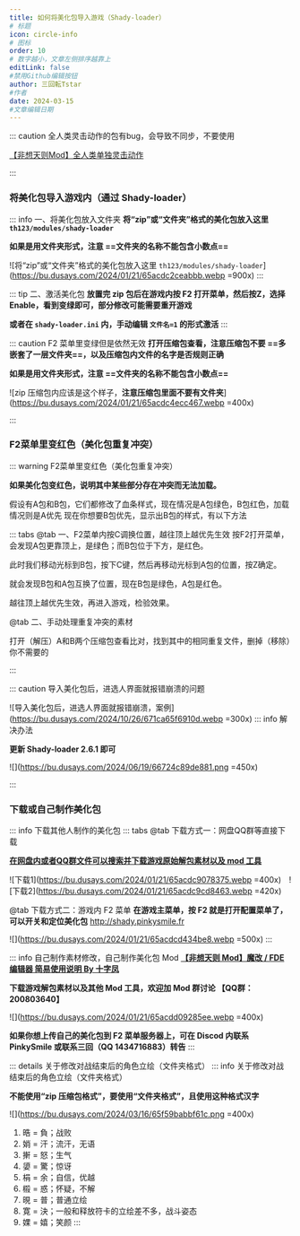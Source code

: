 ```yaml
---
title: 如何将美化包导入游戏（Shady-loader）
# 标题
icon: circle-info
# 图标
order: 10
# 数字越小，文章左侧排序越靠上
editLink: false
#禁用Github编辑按钮
author: 三回転Tstar
#作者
date: 2024-03-15
#文章编辑日期
---
```


::: caution 全人类灵击动作的包有bug，会导致不同步，不要使用


[【非想天则Mod】全人类单独灵击动作](https://www.bilibili.com/video/BV1Cm4y1K7aY/)

:::



### 将美化包导入游戏内（通过 Shady-loader）
::: info 一、将美化包放入文件夹
**将“zip”或“文件夹”格式的美化包放入这里 `th123/modules/shady-loader`**

**如果是用文件夹形式，注意 ==文件夹的名称不能包含小数点==**

![将“zip”或“文件夹”格式的美化包放入这里 `th123/modules/shady-loader`](https://bu.dusays.com/2024/01/21/65acdc2ceabbb.webp =900x)
:::

::: tip 二、激活美化包
**放置完 zip 包后在游戏内按 F2 打开菜单，然后按Z，选择 Enable，看到变绿即可，部分修改可能需要重开游戏** 

**或者在 `shady-loader.ini` 内，手动编辑 `文件名=1` 的形式激活**
:::

::: caution F2 菜单里变绿但是依然无效
**打开压缩包查看，注意压缩包不要 ==多嵌套了一层文件夹==，以及压缩包内文件的名字是否规则正确**

**如果是用文件夹形式，注意 ==文件夹的名称不能包含小数点==**

![zip 压缩包内应该是这个样子，**注意压缩包里面不要有文件夹**](https://bu.dusays.com/2024/01/21/65acdc4ecc467.webp =400x)

:::

### F2菜单里变红色（美化包重复冲突）
::: warning F2菜单里变红色（美化包重复冲突）

**如果美化包变红色，说明其中某些部分存在冲突而无法加载。**


假设有A包和B包，它们都修改了血条样式，现在情况是A包绿色，B包红色，加载情况则是A优先
现在你想要B包优先，显示出B包的样式，有以下方法

::: tabs
@tab 一、F2菜单内按C调换位置，越往顶上越优先生效
按F2打开菜单，会发现A包更靠顶上，是绿色；而B包位于下方，是红色。

此时我们移动光标到B包，按下C键，然后再移动光标到A包的位置，按Z确定。

就会发现B包和A包互换了位置，现在B包是绿色，A包是红色。

越往顶上越优先生效，再进入游戏，检验效果。


@tab 二、手动处理重复冲突的素材

打开（解压）A和B两个压缩包查看比对，找到其中的相同重复文件，删掉（移除）你不需要的

:::

::: caution 导入美化包后，进选人界面就报错崩溃的问题

![导入美化包后，进选人界面就报错崩溃，案例](https://bu.dusays.com/2024/10/26/671ca65f6910d.webp =300x)
::: info 解决办法

**更新 Shady-loader 2.6.1 即可**

![](https://bu.dusays.com/2024/06/19/66724c89de881.png =450x)

:::


<!-- ::: tabs
@tab 解决办法1
**更新 Shady-loader 2.6.1 即可**

![](https://bu.dusays.com/2024/06/19/66724c89de881.png =450x)

@tab 解决办法2
**将美化包的zip压缩包解压成文件夹，再删掉压缩包，即可**

![解压后，一层文件夹，再删除zip压缩包](hhttps://bu.dusays.com/2024/10/26/671ca601790bd.webp =850x)

::: -->



### 下载或自己制作美化包

::: info 下载其他人制作的美化包
::: tabs
@tab 下载方式一：网盘QQ群等直接下载


[**在网盘内或者QQ群文件可以搜索并下载游戏原始解包素材以及 mod 工具**](/about)

![下载1](https://bu.dusays.com/2024/01/21/65acdc9078375.webp =400x)　![下载2](https://bu.dusays.com/2024/01/21/65acdc9cd8463.webp =420x)

@tab 下载方式二：游戏内 F2 菜单
**在游戏主菜单，按 F2 就是打开配置菜单了，可以开关和定位美化包** http://shady.pinkysmile.fr

![](https://bu.dusays.com/2024/01/21/65acdcd434be8.webp =500x)
:::


::: info 自己制作素材修改，自己制作美化包 Mod
[**【非想天则 Mod】魔改 / FDE 编辑器 简易使用说明 By 十字凤**](https://www.bilibili.com/video/BV1tp421971E/)

**下载游戏解包素材以及其他 Mod 工具，欢迎加 Mod 群讨论 【QQ群：200803640】**

![](https://bu.dusays.com/2024/01/21/65acdd09285ee.webp =400x)

**如果你想上传自己的美化包到 F2 菜单服务器上，可在 Discod 内联系 PinkySmile 或联系三回（QQ 1434716883）转告**
:::



::: details 关于修改对战结束后的角色立绘（文件夹格式）
::: info 关于修改对战结束后的角色立绘（文件夹格式）

**不能使用“zip 压缩包格式”，要使用“文件夹格式”，且使用这种格式汉字**

![](https://bu.dusays.com/2024/03/16/65f59babbf61c.png =400x)

1. 晧 = 負；战败
2. 娋 = 汗；流汗，无语
3. 搟 = 怒；生气
4. 嬃 = 驚；惊讶
5. 梋 = 余；自信，优越
6. 榝 = 惑；怀疑，不解
7. 晛 = 普；普通立绘
8. 寛 = 決；一般和释放符卡的立绘差不多，战斗姿态
9. 婐 = 嬉；笑颜
:::

